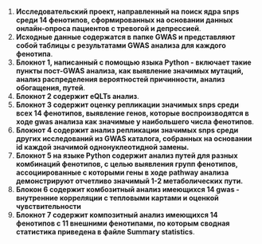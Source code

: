 1. **Исследовательский проект, направленный на поиск ядра snps среди 14 фенотипов, сформированных на основании данных онлайн-опроса пациентов с тревогой и депрессией**.
2. **Исходные данные содержатся в папке GWAS и представляют собой таблицы с результатами GWAS анализа для каждого фенотипа**.
3. **Блокнот 1, написанный с помощью языка Python - включает такие пункты пост-GWAS анализа, как выявление значимых мутаций, анализ распределения вероятностей причинности, анализ обогащения, путей**.
4. **Блокнот 2 содержит eQLTs анализ**.
5. **Блокнот 3 содержит оценку репликации значимых snps среди всех 14 фенотипов, выявление генов, которые воспроизводятся в ходе gwas анализа как значимые у наибольшего числа фенотипов**.
6. **Блокнот 4 содержит анализ репликации значимых snps среди других исследований из GWAS каталога, собранных на основании id каждой значимой однонуклеотидной замены.**
7. **Блокнот 5 на языке Python содержит анализ путей для разных комбинаций фенотипов, с целью выявления групп фенотипов, ассоциированные с которыми гены в ходе pathway анализа демонстрируют отчетливо значимый 1-2 метаболических пути.**
8. **Блокон 6 содержит комбозитный анализ имеющихся 14 gwas - внутренние корреляции с тепловыми картами и оценкой чувствительности**
9. **Блокнот 7 содержит композитный анализ имеющихся 14 фенотипов с 11 внешними фенотипами, по которым сводная статистика приведена в файле Summary statistics**.